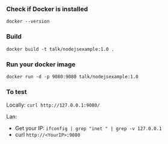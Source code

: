 
### Check if Docker is installed

`docker --version`

### Build

`docker build -t talk/nodejsexample:1.0 .`

### Run your docker image

`docker run -d -p 9080:9080 talk/nodejsexample:1.0`

### To test

Locally: `curl http://127.0.0.1:9080/`

Lan:

* Get your IP: `ifconfig | grep "inet " | grep -v 127.0.0.1`
* curl `http://<YourIP>:9080`